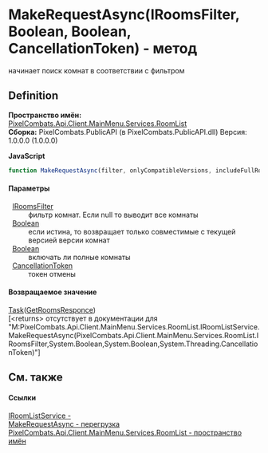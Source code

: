 # MakeRequestAsync(IRoomsFilter, Boolean, Boolean, CancellationToken) - метод


начинает поиск комнат в соответствии с фильтром



## Definition
**Пространство имён:** <a href="ae7ef404-1be2-4da8-5f79-9ca48b77858c">PixelCombats.Api.Client.MainMenu.Services.RoomList</a>  
**Сборка:** PixelCombats.PublicAPI (в PixelCombats.PublicAPI.dll) Версия: 1.0.0.0 (1.0.0.0)

**JavaScript**
``` JavaScript
function MakeRequestAsync(filter, onlyCompatibleVersions, includeFullRooms, cancellationToken);
```



#### Параметры
<dl><dt>  <a href="5d9880d5-e580-114b-ee5a-a785bbf8cca0">IRoomsFilter</a></dt><dd>фильтр комнат. Если null то выводит все комнаты</dd><dt>  <a href="https://learn.microsoft.com/dotnet/api/system.boolean" target="_blank" rel="noopener noreferrer">Boolean</a></dt><dd>если истина, то возвращает только совместимые с текущей версией версии комнат</dd><dt>  <a href="https://learn.microsoft.com/dotnet/api/system.boolean" target="_blank" rel="noopener noreferrer">Boolean</a></dt><dd>включать ли полные комнаты</dd><dt>  <a href="https://learn.microsoft.com/dotnet/api/system.threading.cancellationtoken" target="_blank" rel="noopener noreferrer">CancellationToken</a></dt><dd>токен отмены</dd></dl>

#### Возвращаемое значение
<a href="https://learn.microsoft.com/dotnet/api/system.threading.tasks.task-1" target="_blank" rel="noopener noreferrer">Task</a>(<a href="5adcbbbd-44a1-d725-80fb-58112767b2fa">GetRoomsResponce</a>)  
\[&lt;returns&gt; отсутствует в документации для "M:PixelCombats.Api.Client.MainMenu.Services.RoomList.IRoomListService.MakeRequestAsync(PixelCombats.Api.Client.MainMenu.Services.RoomList.IRoomsFilter,System.Boolean,System.Boolean,System.Threading.CancellationToken)"\]

## См. также


#### Ссылки
<a href="2cff7eff-cb27-8e0f-6a91-3c568456424d">IRoomListService - </a>  
<a href="7050db7f-dc67-2b40-7cfe-69b7e5aa9249">MakeRequestAsync - перегрузка</a>  
<a href="ae7ef404-1be2-4da8-5f79-9ca48b77858c">PixelCombats.Api.Client.MainMenu.Services.RoomList - пространство имён</a>  
